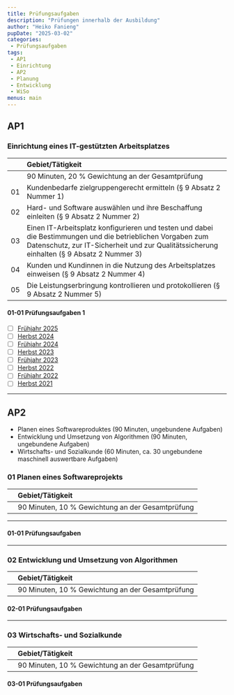```yaml
---
title: Prüfungsaufgaben
description: "Prüfungen innerhalb der Ausbildung"
author: "Heiko Fanieng"
pupDate: "2025-03-02"
categories: 
 - Prüfungsaufgaben
tags:
 - AP1
 - Einrichtung
 - AP2
 - Planung
 - Entwicklung 
 - WiSo
menus: main
---
```


## AP1

### Einrichtung eines IT-gestützten Arbeitsplatzes

| | Gebiet/Tätigkeit |
| :--- | :--- |
| | 90 Minuten, 20 % Gewichtung an der Gesamtprüfung |
| 01 | Kundenbedarfe zielgruppengerecht ermitteln (§ 9 Absatz 2 Nummer 1) |
| 02 | Hard- und Software auswählen und ihre Beschaffung einleiten (§ 9 Absatz 2 Nummer 2) |
| 03 | Einen IT-Arbeitsplatz konfigurieren und testen und dabei die Bestimmungen und die betrieblichen Vorgaben zum Datenschutz, zur IT-Sicherheit und zur Qualitätssicherung einhalten (§ 9 Absatz 2 Nummer 3) |
| 04 | Kunden und Kundinnen in die Nutzung des Arbeitsplatzes einweisen (§ 9 Absatz 2 Nummer 4) |
| 05 | Die Leistungserbringung kontrollieren und protokollieren (§ 9 Absatz 2 Nummer 5) |

#### 01-01 Prüfungsaufgaben 1

- [ ] [Frühjahr 2025](../02-exams/01/01/01-2025-spring/README.md)
- [ ] [Herbst 2024](../02-exams/01/01/02-2024-fall/README.md)
- [ ] [Frühjahr 2024](../02-exams/01/01/03-2024-spring/README.md)
- [ ] [Herbst 2023](../02-exams/01/01/04-2023-fall/README.md)
- [ ] [Frühjahr 2023](../02-exams/01/01/05-2023-spring/README.md)
- [ ] [Herbst 2022](../02-exams/01/01/06-2022-fall/README.md)
- [ ] [Frühjahr 2022](../02-exams/01/01/07-2022-spring/README.md)
- [ ] [Herbst 2021](../02-exams/01/01/08-2021-fall/README.md)

---

## AP2

- Planen eines Softwareproduktes (90 Minuten, ungebundene Aufgaben)
- Entwicklung und Umsetzung von Algorithmen (90 Minuten, ungebundene Aufgaben)
- Wirtschafts- und Sozialkunde (60 Minuten, ca. 30 ungebundene maschinell auswertbare Aufgaben)

### 01 Planen eines Softwareprojekts

| | Gebiet/Tätigkeit |
| :--- | :--- |
| | 90 Minuten, 10 % Gewichtung an der Gesamtprüfung |

---

#### 01-01 Prüfungsaufgaben

---

### 02 Entwicklung und Umsetzung von Algorithmen

| | Gebiet/Tätigkeit |
| :--- | :--- |
| | 90 Minuten, 10 % Gewichtung an der Gesamtprüfung |

#### 02-01 Prüfungsaufgaben

---

### 03 Wirtschafts- und Sozialkunde

| | Gebiet/Tätigkeit |
| :--- | :--- |
| | 90 Minuten, 10 % Gewichtung an der Gesamtprüfung |

#### 03-01 Prüfungsaufgaben
